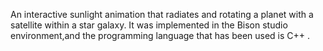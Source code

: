 Αn interactive sunlight animation that radiates and rotating a planet with a satellite within a star galaxy.
It was implemented in the Bison studio environment,and the programming language that has been used is C++ .
